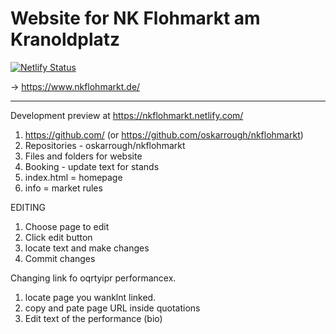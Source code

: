 # Website for NK Flohmarkt am Kranoldplatz

[![Netlify Status](https://api.netlify.com/api/v1/badges/5fa71fa5-8976-47fa-8e35-b0968847b761/deploy-status)](https://app.netlify.com/sites/nkflohmarkt/deploys)

&rarr; https://www.nkflohmarkt.de/

---
Development preview at https://nkflohmarkt.netlify.com/

1. https://github.com/ (or https://github.com/oskarrough/nkflohmarkt)
2. Repositories - oskarrough/nkflohmarkt
3. Files and folders for website
4. Booking - update text for stands
5. index.html = homepage
6. info = market rules

EDITING

1. Choose page to edit
2. Click edit button
3. locate text and make changes
4. Commit changes

Changing link fo  oqrtyipr performancex.
1. locate page you wanklnt linked.
2. copy and pate page URL inside quotations
3. Edit text of the performance (bio)
